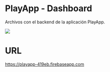 # PlayApp - Dashboard

Archivos con el backend de la aplicación PlayApp.

<img src="https://firebasestorage.googleapis.com/v0/b/playapp-419eb.appspot.com/o/Login.png?alt=media&token=1b771a03-1fe1-4e3e-996d-f5c4e048d15d" />

# URL

https://playapp-419eb.firebaseapp.com 